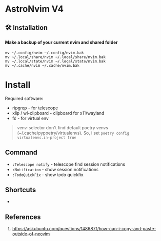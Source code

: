 # AstroNvim V4

## 🛠️ Installation

#### Make a backup of your current nvim and shared folder

```shell
mv ~/.config/nvim ~/.config/nvim.bak
mv ~/.local/share/nvim ~/.local/share/nvim.bak
mv ~/.local/state/nvim ~/.local/state/nvim.bak
mv ~/.cache/nvim ~/.cache/nvim.bak
```

# Install

Required software:

- ripgrep - for telescope
- xlip / wl-clipboard - clipboard for x11/wayland
- fd - for virtual env

> venv-selector don't find default poetry venvs (~/.cache/pypoetry/virtualenvs). So, i set `poetry config virtualenvs.in-project true`

## Command

- `:Telescope notify` - telescope find session notifications
- `:Notification` - show session notifications
- `:TodoQuickFix` - show todo quickfix

## Shortcuts
- 

## References
1. https://askubuntu.com/questions/1486871/how-can-i-copy-and-paste-outside-of-neovim
